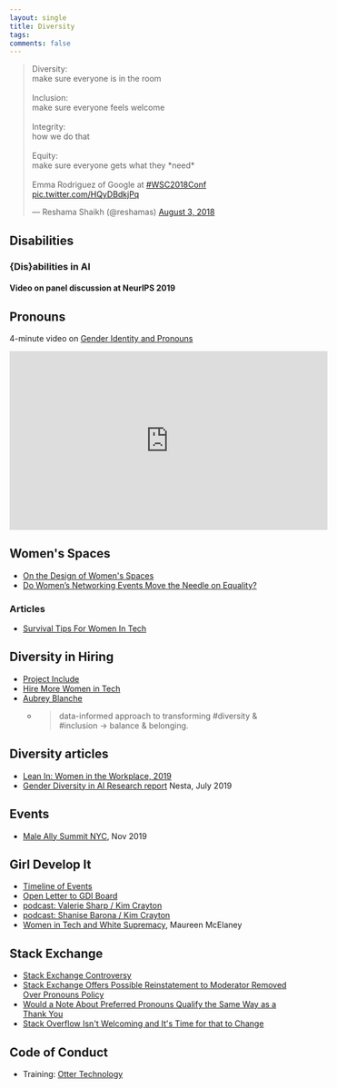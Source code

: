 ```yaml
---
layout: single
title: Diversity
tags: 
comments: false
---
```


<p>
<blockquote class="twitter-tweet" data-lang="en"><p lang="en" dir="ltr">Diversity: <br>make sure everyone is in the room<br><br>Inclusion: <br>make sure everyone feels welcome<br><br>Integrity: <br>how we do that<br><br>Equity:<br>make sure everyone gets what they *need*<br><br>Emma Rodriguez of Google at <a href="https://twitter.com/hashtag/WSC2018Conf?src=hash&amp;ref_src=twsrc%5Etfw">#WSC2018Conf</a> <a href="https://t.co/HQyDBdkjPq">pic.twitter.com/HQyDBdkjPq</a></p>&mdash; Reshama Shaikh (@reshamas) <a href="https://twitter.com/reshamas/status/1025384111861653505?ref_src=twsrc%5Etfw">August 3, 2018</a></blockquote>
<script async src="https://platform.twitter.com/widgets.js" charset="utf-8"></script>
</p>


## Disabilities

### {Dis}abilities in AI
#### Video on panel discussion at NeurIPS 2019

<p>
<div id="presentation-embed-38922466"></div>
<script src='https://slideslive.com/embed_presentation.js'></script>
<script>
    embed = new SlidesLiveEmbed('presentation-embed-38922466', {
        presentationId: '38922466',
        autoPlay: false, // change to true to autoplay the embedded presentation
        verticalEnabled: true
    });
</script>
</p>

## Pronouns
4-minute video on [Gender Identity and Pronouns](https://www.youtube.com/watch?v=J3Fh60GEB5E)

<p>
<iframe width="560" height="315" src="https://www.youtube.com/embed/J3Fh60GEB5E" frameborder="0" allow="accelerometer; autoplay; encrypted-media; gyroscope; picture-in-picture" allowfullscreen></iframe>
</p>

## Women's Spaces
- [On the Design of Women's Spaces](https://medium.com/@maybekatz/on-the-design-of-womens-spaces-72bf8f396dc0)
- [Do Women’s Networking Events Move the Needle on Equality?](https://hbr.org/2018/02/do-womens-networking-events-move-the-needle-on-equality)

### Articles
- [Survival Tips For Women In Tech](https://patricia.no/2018/09/06/survival_tips_for_women_in_tech.html)

## Diversity in Hiring
* [Project Include](https://projectinclude.org)
* [Hire More Women in Tech](https://www.hiremorewomenintech.com)
* [Aubrey Blanche](https://aubreyblanche.com)
  * >data-informed approach to transforming #diversity & #inclusion -> balance & belonging.

## Diversity articles
* [Lean In:  Women in the Workplace, 2019](https://leanin.org/women-in-the-workplace-2019)
* [Gender Diversity in AI Research report](https://www.nesta.org.uk/report/gender-diversity-ai/) Nesta, July 2019

## Events
* [Male Ally Summit NYC](https://community.anitab.org/event/male-ally-summit-2019/), Nov 2019

## Girl Develop It
* [Timeline of Events](http://an-open-letter-to-gdi-board.com/timeline/)
* [Open Letter to GDI Board](http://an-open-letter-to-gdi-board.com/)
* [podcast: Valerie Sharp / Kim Crayton](https://hashtagcauseascene.com/podcast/valerie-sharp-kristen-seversky/)
* [podcast: Shanise Barona / Kim Crayton](https://hashtagcauseascene.com/podcast/shanise-barona/)
* [Women in Tech and White Supremacy](https://medium.com/@Mo_Mack/women-in-tech-and-white-supremacy-a8ea49bf1a5f), Maureen McElaney

## Stack Exchange
* [Stack Exchange Controversy](https://www.theregister.co.uk/2019/10/01/stack_exchange_controversy/)
* [Stack Exchange Offers Possible Reinstatement to Moderator Removed Over Pronouns Policy](https://tech.slashdot.org/story/19/12/28/0448227/stack-exchange-apologizes-offers-possible-reinstatement-to-moderator-removed-over-pronouns-policy)
* [Would a Note About Preferred Pronouns Qualify the Same Way as a Thank You](https://meta.stackoverflow.com/questions/390301/would-a-note-about-preferred-pronouns-qualify-the-same-way-as-a-thank-you)
* [Stack Overflow Isn't Welcoming and It's Time for that to Change](
https://stackoverflow.blog/2018/04/26/stack-overflow-isnt-very-welcoming-its-time-for-that-to-change/)

## Code of Conduct 
* Training:  [Otter Technology](https://otter.technology/)


  
